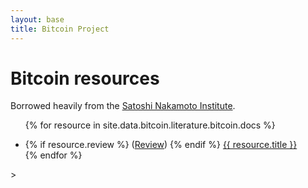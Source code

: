 ```yaml
---
layout: base
title: Bitcoin Project
---
```


# Bitcoin resources
Borrowed heavily from the [Satoshi Nakamoto Institute](http://nakamotoinstitute.org/).

<ul>

{% for resource in site.data.bitcoin.literature.bitcoin.docs %}
  <li>
    {% if resource.review %}
      (<a href="review/{{ resource.slug }}.html">Review</a>)
    {% endif %}
    <a href="literature/{{ resource.slug }}.html">{{ resource.title }}</a>
  </li>
{% endfor %}

</ul>>